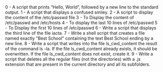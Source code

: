 0 - A script that prints “Hello, World”, followed by a new line to the standard output.
1 - A  script that displays a confused smiley.
2 - A script to display the content of the /etc/passwd file
3 - To Display the content of /etc/passwd and /etc/hosts
4 - To display the last 10 lines of /etc/passwd
5 - To Display the first 10 lines of /etc/passwd
6 - Write a script that displays the third line of the file iacta.
7 - Write a shell script that creates a file named exactly "Best School" containing the text Best School ending by a new line.
8 - Write a script that writes into the file ls_cwd_content the result of the command ls -la. If the file ls_cwd_content already exists, it should be overwritten. If the file ls_cwd_content does not exist, create it.
9 - Write a script that deletes all the regular files (not the directories) with a .js extension that are present in the current directory and all its subfolders.
